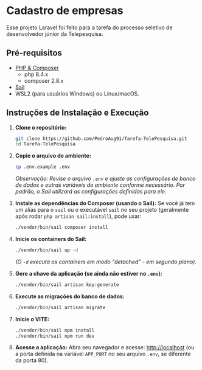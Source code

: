 # Cadastro de empresas

Esse projeto Laravel foi feito para a tarefa do processo seletivo de desenvolvedor
júnior da Telepesquisa.

## Pré-requisitos

* [PHP & Composer](https://laravel.com/docs/12.x/installation)
    - php 8.4.x
    - composer 2.8.x
* [Sail](https://laravel.com/docs/12.x/sail)
* WSL2 (para usuários Windows) ou Linux/macOS.

## Instruções de Instalação e Execução

1.  **Clone o repositório:**
    ```bash
    git clone https://github.com/PedroAug91/Tarefa-TelePesquisa.git
    cd Tarefa-TelePesquisa
    ```

2.  **Copie o arquivo de ambiente:**
    ```bash
    cp .env.example .env
    ```
    *Observação: Revise o arquivo `.env` e ajuste as configurações de banco de dados e outras variáveis de ambiente conforme necessário. Por padrão, o Sail utilizará as configurações definidas para ele.*

3.  **Instale as dependências do Composer (usando o Sail):**
    Se você já tem um alias para o `sail` ou o executável `sail` no seu projeto (geralmente após rodar `php artisan sail:install`), pode usar:
    ```bash
    ./vendor/bin/sail composer install
    ```

4.  **Inicie os containers do Sail:**
    ```bash
    ./vendor/bin/sail up -d
    ```
    *(O `-d` executa os containers em modo "detached" - em segundo plano).*

5.  **Gere a chave da aplicação (se ainda não estiver no `.env`):**
    ```bash
    ./vendor/bin/sail artisan key:generate
    ```

6.  **Execute as migrações do banco de dados:**
    ```bash
    ./vendor/bin/sail artisan migrate
    ```

7. **Inicie o VITE:**
    ```bash
    ./vendor/bin/sail npm install
    ./vendor/bin/sail npm run dev
    ```

8.  **Acesse a aplicação:**
    Abra seu navegador e acesse: [http://localhost](http://localhost) (ou a porta definida na variável `APP_PORT` no seu arquivo `.env`, se diferente da porta 80).

